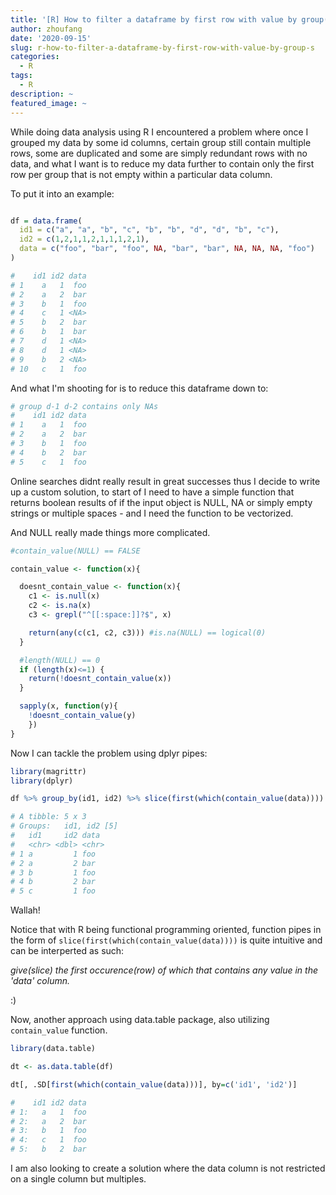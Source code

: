 ```yaml
---
title: '[R] How to filter a dataframe by first row with value by group(s)'
author: zhoufang
date: '2020-09-15'
slug: r-how-to-filter-a-dataframe-by-first-row-with-value-by-group-s
categories:
  - R
tags:
  - R
description: ~
featured_image: ~
---
```


While doing data analysis using R I encountered a problem where once I grouped my data by some id columns, certain group still contain multiple rows, some are duplicated and some are simply redundant rows with no data, and what I want is to reduce my data further to contain only the first row per group that is not empty within a particular data column.

To put it into an example:

```R

df = data.frame(
  id1 = c("a", "a", "b", "c", "b", "b", "d", "d", "b", "c"),
  id2 = c(1,2,1,1,2,1,1,1,2,1),
  data = c("foo", "bar", "foo", NA, "bar", "bar", NA, NA, NA, "foo")
)

#    id1 id2 data
# 1    a   1  foo
# 2    a   2  bar
# 3    b   1  foo
# 4    c   1 <NA>
# 5    b   2  bar
# 6    b   1  bar
# 7    d   1 <NA>
# 8    d   1 <NA>
# 9    b   2 <NA>
# 10   c   1  foo

```

And what I'm shooting for is to reduce this dataframe down to:

```R
# group d-1 d-2 contains only NAs
#    id1 id2 data
# 1    a   1  foo
# 2    a   2  bar
# 3    b   1  foo
# 4    b   2  bar
# 5    c   1  foo
```

Online searches didnt really result in great successes thus I decide to write up a custom solution, to start of I need to have a simple function that returns boolean results of if the input object is NULL, NA or simply empty strings or multiple spaces - and I need the function to be vectorized.

And NULL really made things more complicated.

```R
#contain_value(NULL) == FALSE

contain_value <- function(x){

  doesnt_contain_value <- function(x){
    c1 <- is.null(x)
    c2 <- is.na(x)
    c3 <- grepl("^[[:space:]]?$", x)

    return(any(c(c1, c2, c3))) #is.na(NULL) == logical(0)
  }

  #length(NULL) == 0
  if (length(x)<=1) {
    return(!doesnt_contain_value(x))
  }

  sapply(x, function(y){
    !doesnt_contain_value(y)
    })
}
```

Now I can tackle the problem using dplyr pipes:

```R
library(magrittr)
library(dplyr)

df %>% group_by(id1, id2) %>% slice(first(which(contain_value(data))))

# A tibble: 5 x 3
# Groups:   id1, id2 [5]
#   id1     id2 data 
#   <chr> <dbl> <chr>
# 1 a         1 foo  
# 2 a         2 bar  
# 3 b         1 foo  
# 4 b         2 bar  
# 5 c         1 foo 
```

Wallah!

Notice that with R being functional programming oriented, function pipes in the form of `slice(first(which(contain_value(data))))` is quite intuitive and can be interperted as such: 

*give(slice) the first occurence(row) of which that contains any value in the 'data' column.* 

:)

Now, another approach using data.table package, also utilizing `contain_value` function.

```R
library(data.table)

dt <- as.data.table(df)

dt[, .SD[first(which(contain_value(data)))], by=c('id1', 'id2')]

#    id1 id2 data
# 1:   a   1  foo
# 2:   a   2  bar
# 3:   b   1  foo
# 4:   c   1  foo
# 5:   b   2  bar
```

I am also looking to create a solution where the data column is not restricted on a single column but multiples.


